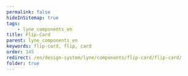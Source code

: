 ```yaml
---
permalink: false
hideInSitemap: true
tags: 
    - lyne_components_en
title: Flip-Card
parent: lyne_components_en
keywords: flip-card, flip, card
order: 145
redirect: /en/design-system/lyne/components/flip-card/flip-card/
folder: true
---
```

